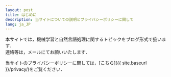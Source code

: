 ```yaml
---
layout: post
title: はじめに
description: 当サイトについての説明とプライバシーポリシーに関して
lang: ja_JP
---
```


本サイトでは，機械学習と自然言語処理に関するトピックをブログ形式で扱います．  
連絡等は，メールにてお願いいたします．

当サイトのプライバシーポリシーに関しては，[こちら]({{ site.baseurl }}/privacy/)をご覧ください．